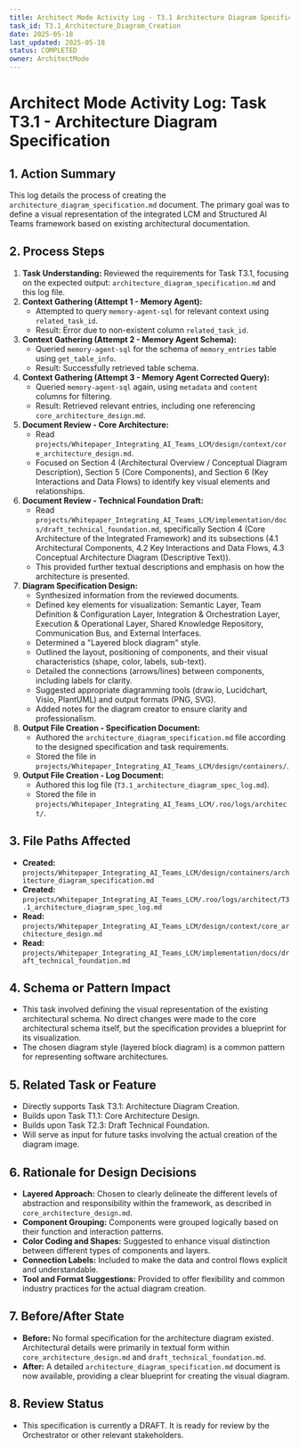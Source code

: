 ```yaml
---
title: Architect Mode Activity Log - T3.1 Architecture Diagram Specification
task_id: T3.1_Architecture_Diagram_Creation
date: 2025-05-18
last_updated: 2025-05-18
status: COMPLETED
owner: ArchitectMode
---
```


# Architect Mode Activity Log: Task T3.1 - Architecture Diagram Specification

## 1. Action Summary
This log details the process of creating the `architecture_diagram_specification.md` document. The primary goal was to define a visual representation of the integrated LCM and Structured AI Teams framework based on existing architectural documentation.

## 2. Process Steps
1.  **Task Understanding:** Reviewed the requirements for Task T3.1, focusing on the expected output: `architecture_diagram_specification.md` and this log file.
2.  **Context Gathering (Attempt 1 - Memory Agent):**
    *   Attempted to query `memory-agent-sql` for relevant context using `related_task_id`.
    *   Result: Error due to non-existent column `related_task_id`.
3.  **Context Gathering (Attempt 2 - Memory Agent Schema):**
    *   Queried `memory-agent-sql` for the schema of `memory_entries` table using `get_table_info`.
    *   Result: Successfully retrieved table schema.
4.  **Context Gathering (Attempt 3 - Memory Agent Corrected Query):**
    *   Queried `memory-agent-sql` again, using `metadata` and `content` columns for filtering.
    *   Result: Retrieved relevant entries, including one referencing `core_architecture_design.md`.
5.  **Document Review - Core Architecture:**
    *   Read `projects/Whitepaper_Integrating_AI_Teams_LCM/design/context/core_architecture_design.md`.
    *   Focused on Section 4 (Architectural Overview / Conceptual Diagram Description), Section 5 (Core Components), and Section 6 (Key Interactions and Data Flows) to identify key visual elements and relationships.
6.  **Document Review - Technical Foundation Draft:**
    *   Read `projects/Whitepaper_Integrating_AI_Teams_LCM/implementation/docs/draft_technical_foundation.md`, specifically Section 4 (Core Architecture of the Integrated Framework) and its subsections (4.1 Architectural Components, 4.2 Key Interactions and Data Flows, 4.3 Conceptual Architecture Diagram (Descriptive Text)).
    *   This provided further textual descriptions and emphasis on how the architecture is presented.
7.  **Diagram Specification Design:**
    *   Synthesized information from the reviewed documents.
    *   Defined key elements for visualization: Semantic Layer, Team Definition & Configuration Layer, Integration & Orchestration Layer, Execution & Operational Layer, Shared Knowledge Repository, Communication Bus, and External Interfaces.
    *   Determined a "Layered block diagram" style.
    *   Outlined the layout, positioning of components, and their visual characteristics (shape, color, labels, sub-text).
    *   Detailed the connections (arrows/lines) between components, including labels for clarity.
    *   Suggested appropriate diagramming tools (draw.io, Lucidchart, Visio, PlantUML) and output formats (PNG, SVG).
    *   Added notes for the diagram creator to ensure clarity and professionalism.
8.  **Output File Creation - Specification Document:**
    *   Authored the `architecture_diagram_specification.md` file according to the designed specification and task requirements.
    *   Stored the file in `projects/Whitepaper_Integrating_AI_Teams_LCM/design/containers/`.
9.  **Output File Creation - Log Document:**
    *   Authored this log file (`T3.1_architecture_diagram_spec_log.md`).
    *   Stored the file in `projects/Whitepaper_Integrating_AI_Teams_LCM/.roo/logs/architect/`.

## 3. File Paths Affected
*   **Created:** `projects/Whitepaper_Integrating_AI_Teams_LCM/design/containers/architecture_diagram_specification.md`
*   **Created:** `projects/Whitepaper_Integrating_AI_Teams_LCM/.roo/logs/architect/T3.1_architecture_diagram_spec_log.md`
*   **Read:** `projects/Whitepaper_Integrating_AI_Teams_LCM/design/context/core_architecture_design.md`
*   **Read:** `projects/Whitepaper_Integrating_AI_Teams_LCM/implementation/docs/draft_technical_foundation.md`

## 4. Schema or Pattern Impact
*   This task involved defining the visual representation of the existing architectural schema. No direct changes were made to the core architectural schema itself, but the specification provides a blueprint for its visualization.
*   The chosen diagram style (layered block diagram) is a common pattern for representing software architectures.

## 5. Related Task or Feature
*   Directly supports Task T3.1: Architecture Diagram Creation.
*   Builds upon Task T1.1: Core Architecture Design.
*   Builds upon Task T2.3: Draft Technical Foundation.
*   Will serve as input for future tasks involving the actual creation of the diagram image.

## 6. Rationale for Design Decisions
*   **Layered Approach:** Chosen to clearly delineate the different levels of abstraction and responsibility within the framework, as described in `core_architecture_design.md`.
*   **Component Grouping:** Components were grouped logically based on their function and interaction patterns.
*   **Color Coding and Shapes:** Suggested to enhance visual distinction between different types of components and layers.
*   **Connection Labels:** Included to make the data and control flows explicit and understandable.
*   **Tool and Format Suggestions:** Provided to offer flexibility and common industry practices for the actual diagram creation.

## 7. Before/After State
*   **Before:** No formal specification for the architecture diagram existed. Architectural details were primarily in textual form within `core_architecture_design.md` and `draft_technical_foundation.md`.
*   **After:** A detailed `architecture_diagram_specification.md` document is now available, providing a clear blueprint for creating the visual diagram.

## 8. Review Status
*   This specification is currently a DRAFT. It is ready for review by the Orchestrator or other relevant stakeholders.